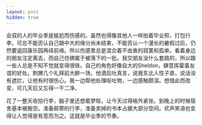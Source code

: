```yaml
---
layout: post
hidden: true
---
```

会双的人的毕业季是尴尬而伤感的。虽然也得像其他人一样拍着毕业照，打包行李，可总不能否认自己跟中大的缘分尚未结束，不能否认一个漫长的暑假过后，仍然要返回康乐园再续前缘。所以伤感里总是混合着不由衷的寂寞和孤单。看着身边的朋友注定离去，而自己仿佛属于被落下的一批。我交朋友没什么套路的，所以跟一些人总是不知不觉就变得很铁。自己的角色好像自大的Sheldon，肆意挥霍着友谊的好处。刺猬几个礼拜前大醉一场，他酒后吐真言，说我东北人性子直，说话没有遮拦，让他有时很伤心。我一边帮他处理呕吐物，一边感触颇深。想借此而改变，可几天后又忘得一干二净。

花了一整天收拾行李，脑子里还想着梦晗，让今天过得格外紧张。到晚上的时候宿舍基本被搬空。准备邮寄的行李，准备卖掉的书本占据大部分空间。欢声笑语也变得让人觉得是有意而为之。这就是毕业季的节奏。